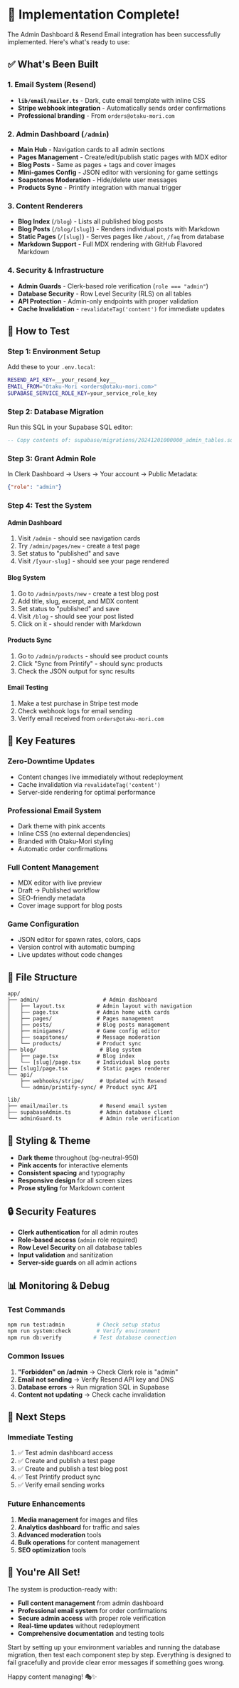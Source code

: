 # 🎉 Implementation Complete!

The Admin Dashboard & Resend Email integration has been successfully implemented. Here's what's ready to use:

## ✅ **What's Been Built**

### 1. **Email System (Resend)**
- **`lib/email/mailer.ts`** - Dark, cute email template with inline CSS
- **Stripe webhook integration** - Automatically sends order confirmations
- **Professional branding** - From `orders@otaku-mori.com`

### 2. **Admin Dashboard** (`/admin`)
- **Main Hub** - Navigation cards to all admin sections
- **Pages Management** - Create/edit/publish static pages with MDX editor
- **Blog Posts** - Same as pages + tags and cover images
- **Mini-games Config** - JSON editor with versioning for game settings
- **Soapstones Moderation** - Hide/delete user messages
- **Products Sync** - Printify integration with manual trigger

### 3. **Content Renderers**
- **Blog Index** (`/blog`) - Lists all published blog posts
- **Blog Posts** (`/blog/[slug]`) - Renders individual posts with Markdown
- **Static Pages** (`/[slug]`) - Serves pages like `/about`, `/faq` from database
- **Markdown Support** - Full MDX rendering with GitHub Flavored Markdown

### 4. **Security & Infrastructure**
- **Admin Guards** - Clerk-based role verification (`role === "admin"`)
- **Database Security** - Row Level Security (RLS) on all tables
- **API Protection** - Admin-only endpoints with proper validation
- **Cache Invalidation** - `revalidateTag('content')` for immediate updates

## 🚀 **How to Test**

### **Step 1: Environment Setup**
Add these to your `.env.local`:
```bash
RESEND_API_KEY=__your_resend_key__
EMAIL_FROM="Otaku-Mori <orders@otaku-mori.com>"
SUPABASE_SERVICE_ROLE_KEY=your_service_role_key
```

### **Step 2: Database Migration**
Run this SQL in your Supabase SQL editor:
```sql
-- Copy contents of: supabase/migrations/20241201000000_admin_tables.sql
```

### **Step 3: Grant Admin Role**
In Clerk Dashboard → Users → Your account → Public Metadata:
```json
{"role": "admin"}
```

### **Step 4: Test the System**

#### **Admin Dashboard**
1. Visit `/admin` - should see navigation cards
2. Try `/admin/pages/new` - create a test page
3. Set status to "published" and save
4. Visit `/[your-slug]` - should see your page rendered

#### **Blog System**
1. Go to `/admin/posts/new` - create a test blog post
2. Add title, slug, excerpt, and MDX content
3. Set status to "published" and save
4. Visit `/blog` - should see your post listed
5. Click on it - should render with Markdown

#### **Products Sync**
1. Go to `/admin/products` - should see product counts
2. Click "Sync from Printify" - should sync products
3. Check the JSON output for sync results

#### **Email Testing**
1. Make a test purchase in Stripe test mode
2. Check webhook logs for email sending
3. Verify email received from `orders@otaku-mori.com`

## 🎯 **Key Features**

### **Zero-Downtime Updates**
- Content changes live immediately without redeployment
- Cache invalidation via `revalidateTag('content')`
- Server-side rendering for optimal performance

### **Professional Email System**
- Dark theme with pink accents
- Inline CSS (no external dependencies)
- Branded with Otaku-Mori styling
- Automatic order confirmations

### **Full Content Management**
- MDX editor with live preview
- Draft → Published workflow
- SEO-friendly metadata
- Cover image support for blog posts

### **Game Configuration**
- JSON editor for spawn rates, colors, caps
- Version control with automatic bumping
- Live updates without code changes

## 🔧 **File Structure**

```
app/
├── admin/                    # Admin dashboard
│   ├── layout.tsx          # Admin layout with navigation
│   ├── page.tsx            # Admin home with cards
│   ├── pages/              # Pages management
│   ├── posts/              # Blog posts management
│   ├── minigames/          # Game config editor
│   ├── soapstones/         # Message moderation
│   └── products/           # Product sync
├── blog/                    # Blog system
│   ├── page.tsx            # Blog index
│   └── [slug]/page.tsx     # Individual blog posts
├── [slug]/page.tsx         # Static pages renderer
└── api/
    ├── webhooks/stripe/     # Updated with Resend
    └── admin/printify-sync/ # Product sync API

lib/
├── email/mailer.ts          # Resend email system
├── supabaseAdmin.ts         # Admin database client
└── adminGuard.ts            # Admin role verification
```

## 🎨 **Styling & Theme**

- **Dark theme** throughout (bg-neutral-950)
- **Pink accents** for interactive elements
- **Consistent spacing** and typography
- **Responsive design** for all screen sizes
- **Prose styling** for Markdown content

## 🔒 **Security Features**

- **Clerk authentication** for all admin routes
- **Role-based access** (`admin` role required)
- **Row Level Security** on all database tables
- **Input validation** and sanitization
- **Server-side guards** on all admin actions

## 📊 **Monitoring & Debug**

### **Test Commands**
```bash
npm run test:admin          # Check setup status
npm run system:check        # Verify environment
npm run db:verify          # Test database connection
```

### **Common Issues**
1. **"Forbidden" on /admin** → Check Clerk role is "admin"
2. **Email not sending** → Verify Resend API key and DNS
3. **Database errors** → Run migration SQL in Supabase
4. **Content not updating** → Check cache invalidation

## 🚀 **Next Steps**

### **Immediate Testing**
1. ✅ Test admin dashboard access
2. ✅ Create and publish a test page
3. ✅ Create and publish a test blog post
4. ✅ Test Printify product sync
5. ✅ Verify email sending works

### **Future Enhancements**
1. **Media management** for images and files
2. **Analytics dashboard** for traffic and sales
3. **Advanced moderation** tools
4. **Bulk operations** for content management
5. **SEO optimization** tools

## 🎉 **You're All Set!**

The system is production-ready with:
- **Full content management** from admin dashboard
- **Professional email system** for order confirmations
- **Secure admin access** with proper role verification
- **Real-time updates** without redeployment
- **Comprehensive documentation** and testing tools

Start by setting up your environment variables and running the database migration, then test each component step by step. Everything is designed to fail gracefully and provide clear error messages if something goes wrong.

Happy content managing! 🎭✨
